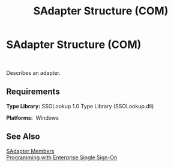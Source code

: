 ﻿---
title: SAdapter Structure (COM)
TOCTitle: SAdapter Structure (COM)
ms:assetid: 36073d1a-af5c-4e20-b882-549713879da2
ms:mtpsurl: https://msdn.microsoft.com/library/Aa770517(v=BTS.80)
ms:contentKeyID: 51527265
ms.date: 08/30/2017
mtps_version: v=BTS.80
---

# SAdapter Structure (COM)

 

Describes an adapter.

## Requirements

**Type Library:** SSOLookup 1.0 Type Library (SSOLookup.dll)

**Platforms:**  Windows

## See Also

[SAdapter Members](sadapter-members.md)  
[Programming with Enterprise Single Sign-On](https://msdn.microsoft.com/library/aa704508\(v=bts.80\))

